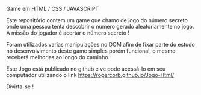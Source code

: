 Game em HTML / CSS / JAVASCRIPT 

Este reposítório contem um game que chamo de jogo do número secreto onde uma pessoa tenta descobrir 
o numero gerado aleatoriamente no jogo. A missão do jogador é acertar o número secreto !

Foram utilizados varias manipulações no DOM afim de fixar parte do estudo no desenvolvimento deste 
game simples porém funcional,  o mesmo receberá melhorias ao longo do caminho. 

Este Jogo está publicado no github e vc pode acessá-lo em seu computador utilizando o link 
https://rogercorb.github.io/Jogo-Html/

Divirta-se !
